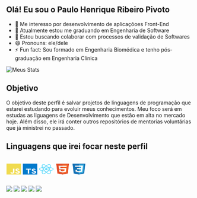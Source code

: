 ## Olá! Eu sou o Paulo Henrique Ribeiro Pivoto

- 👀 Me interesso por desenvolvimento de aplicaçõoes Front-End
- 🌱 Atualmente estou me graduando em Engenharia de Software
- 💞️ Estou buscando colaborar com processos de validação de Softwares
- 😄 Pronouns: ele/dele
- ⚡ Fun fact: Sou formado em Engenharia Biomédica e tenho pós-graduação em Engenharia Clínica

![Meus Stats](https://github-readme-stats.vercel.app/api?username=PauloHPivoto&show_icons=true&theme=dracula)

## Objetivo
O objetivo deste perfil é salvar projetos de linguagens de programação que estarei estudando para evoluir meus conhecimentos. Meu foco será em estudas as liguagens de
Desenvolvimento que estão em alta no mercado hoje. Além disso, ele irá conter outros repositórios de mentorias voluntárias que já ministrei no passado.

## Linguagens que irei focar neste perfil
<div style="display: inline_block"><br>
  <img align="center" alt="Rafa-Js" height="30" width="40" src="https://raw.githubusercontent.com/devicons/devicon/master/icons/javascript/javascript-plain.svg">
  <img align="center" alt="Rafa-Ts" height="30" width="40" src="https://raw.githubusercontent.com/devicons/devicon/master/icons/typescript/typescript-plain.svg">
  <img align="center" alt="Rafa-React" height="30" width="40" src="https://raw.githubusercontent.com/devicons/devicon/master/icons/react/react-original.svg">
  <img align="center" alt="Rafa-HTML" height="30" width="40" src="https://raw.githubusercontent.com/devicons/devicon/master/icons/html5/html5-original.svg">
  <img align="center" alt="Rafa-CSS" height="30" width="40" src="https://raw.githubusercontent.com/devicons/devicon/master/icons/css3/css3-original.svg">
</div>

##
<div> 
  <a href="https://www.instagram.com/paulo_pivoto23" target="_blank"><img src="https://img.shields.io/badge/-Instagram-%23E4405F?style=for-the-badge&logo=instagram&logoColor=white" target="_blank"></a>
 	<a href="https://www.twitch.tv/rafaballerinii" target="_blank"><img src="https://img.shields.io/badge/Twitch-9146FF?style=for-the-badge&logo=twitch&logoColor=white" target="_blank"></a>
 <a href="https://discord.gg/wagxzStdcR" target="_blank"><img src="https://img.shields.io/badge/Discord-7289DA?style=for-the-badge&logo=discord&logoColor=white" target="_blank"></a> 
  <a href = "mailto:contatorafaballerini@gmail.com"><img src="https://img.shields.io/badge/-Gmail-%23333?style=for-the-badge&logo=gmail&logoColor=white" target="_blank"></a>
  <a href="https://www.linkedin.com/in/rafaella-ballerini-45875016a" target="_blank"><img src="https://img.shields.io/badge/-LinkedIn-%230077B5?style=for-the-badge&logo=linkedin&logoColor=white" target="_blank"></a> 
  
</div>

